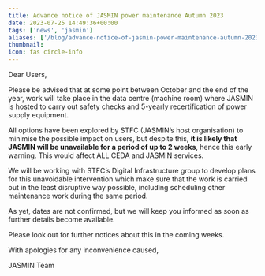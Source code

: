```yaml
---
title: Advance notice of JASMIN power maintenance Autumn 2023
date: 2023-07-25 14:49:36+00:00
tags: ['news', 'jasmin']
aliases: ['/blog/advance-notice-of-jasmin-power-maintenance-autumn-2023']
thumbnail: 
icon: fas circle-info
---
```


Dear Users,  
  



Please be advised that at some point between October and the end of the year, work will take place in the data centre (machine room) where JASMIN is hosted to carry out safety checks and 5-yearly recertification of power supply equipment.  
  



All options have been explored by STFC (JASMIN’s host organisation) to minimise the possible impact on users, but despite this, **it is likely that JASMIN will be unavailable for a period of up to 2 weeks**, hence this early warning. This would affect ALL CEDA and JASMIN services.  
  



We will be working with STFC’s Digital Infrastructure group to develop plans for this unavoidable intervention which make sure that the work is carried out in the least disruptive way possible, including scheduling other maintenance work during the same period.  
  



As yet, dates are not confirmed, but we will keep you informed as soon as further details become available.  
  



Please look out for further notices about this in the coming weeks. 


  
With apologies for any inconvenience caused,  



JASMIN Team


